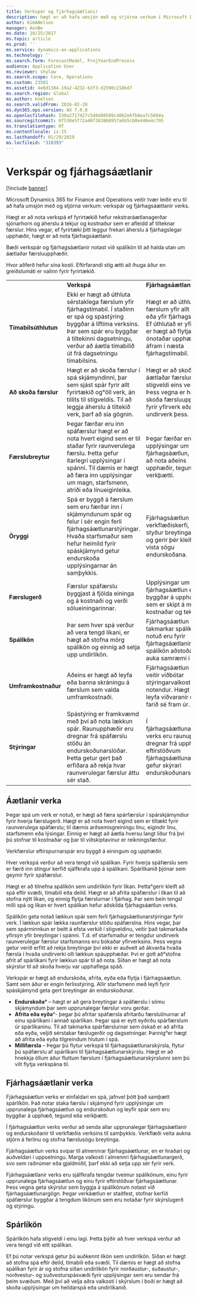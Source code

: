 ```yaml
---
title: Verkspár og fjárhagsáætlanir
description: hægt er að hafa umsjón með og stjórna verkum í Microsoft Dynamics 365 for Finance and Operations með verkspám og fjárhagsáætlunum verks.
author: KimANelson
manager: AnnBe
ms.date: 10/25/2017
ms.topic: article
ms.prod: ''
ms.service: dynamics-ax-applications
ms.technology: ''
ms.search.form: ForecastModel, ProjYearEndProcess
audience: Application User
ms.reviewer: shylaw
ms.search.scope: Core, Operations
ms.custom: 23501
ms.assetid: 4e6d1384-19a2-4232-b3f3-d2590c218bd7
ms.search.region: Global
ms.author: knelson
ms.search.validFrom: 2016-02-28
ms.dyn365.ops.version: AX 7.0.0
ms.openlocfilehash: 530a2717427c540d80509c4862e6fb8ea7c5694a
ms.sourcegitcommit: 0f530e5f72a40f383868957a6b5cb0e446e4c795
ms.translationtype: HT
ms.contentlocale: is-IS
ms.lasthandoff: 01/29/2019
ms.locfileid: "310393"
---
```

# <a name="project-forecasts-and-budgets"></a>Verkspár og fjárhagsáætlanir

[!include [banner](../includes/banner.md)]

Microsoft Dynamics 365 for Finance and Operations veitir tvær leiðir eru til að hafa umsjón með og stjórna verkum: verkspár og fjárhagsáætlanir verks. 

Hægt er að nota verkspá ef fyrirtækið hefur rekstraráætlanagerðar sjónarhorn og áherslu á tekjur og kostnaður sem er afleidd af tilteknar færslur. Hins vegar, ef fyrirtæki þitt leggur frekari áherslu á fjárhagslegar upphæðir, hægt er að nota fjárhagsáætlanir. 

Bæði verkspár og fjárhagsáætlanir notast við spálíkön til að halda utan um áætlaðar færsluupphæðir. 

Hvor aðferð hefur sína kosti. Eftirfarandi stig ætti að íhuga áður en greiðslumáti er valinn fyrir fyrirtækið.

|                           |                                          |                                                    |
|---------------------------|------------------------------------------|----------------------------------------------------|
|                           | **Verkspá**                  | **Fjárhagsáætlanir**                              |
| **Tímabilsúthlutun**     | Ekki er hægt að úthluta sérstaklega færslum yfir fjárhagstímabil. Í staðinn er spá og spástýring byggðar á líftíma verksins. Þar sem spár eru byggðar á tiltekinni dagsetningu, verður að áætla tímabilið út frá dagsetningu tímabilsins. | Hægt er að úthluta færslum yfir allt verkið eða yfir fjárhagstímabil. Ef úthlutað er yfir tímabil er hægt að flytja ónotaðar upphæðir áfram í næsta fjárhagstímabil. |
| **Að skoða færslur**  | Hægt er að skoða færslur í spá skjámyndinni, þar sem sjást spár fyrir allt fyrirtækið og°öll verk, án tillits til stigveldis. Til að leggja áherslu á tiltekið verk, þarf að sía gögnin.                                       | Hægt er að skoða áætlaðar færslur fyrir stigveldi eins verkefnis. Þess vegna er hægt að skoða færsluupplýsingar fyrir yfirverk eða undirverk þess.                 |
| **Færslubreytur** | Þegar færðar eru inn spáfærslur hægt er að nota hvert eigind sem er til staðar fyrir raunverulega færslu. Þetta gefur ítarlegri upplýsingar í spánni. Til dæmis er hægt að færa inn upplýsingar um magn, starfsmenn, atriði eða línueiginleika.         | Þegar færðar eru inn upplýsingar um fjárhagsáætlun, er hægt að nota aðeins upphæðir, tegundir og verkþætti.                    |
| **Öryggi**              | Spá er byggð á færslum sem eru færðar inn í skjámyndunum spár og felur í sér engin ferli fjárhagsáætlunarstýringar. Hvaða starfsmaður sem hefur heimild fyrir spáskjámynd getur endurskoða upplýsingarnar án samþykkis.                                        | Fjárhagsáætlun notar verkflæðiskerfi, sem styður breytingastjórnun og gerir þér kleift að vista sögu endurskoðana.         |
| **Færslugerð**           | Færslur spáfærslu byggjast á fjölda eininga og á kostnaði og verði sölueiningarinnar.  | Upplýsingar um fjárhagsáætlun eru byggðar á upphæðum sem er skipt á milli kostnaðar og tekna.                                          |
| **Spálíkön**       | Þar sem hver spá verður að vera tengd líkani, er hægt að stofna mörg spálíkön og einnig að setja upp undirlíkön.           | Fjárhagsáætlun verks takmarkar spálíkön sem notuð eru fyrir fjárhagsáætlanir. Færri spálíkön aðstoða við að auka samræmi í spám.                           |
| **Umframkostnaður**         | Aðeins er hægt að leyfa eða banna skráningu á færslum sem valda umframkostnaði.   | Fjárhagsáætlun verks veitir viðbótar stýringarvalkosti fyrir notendur. Hægt er að leyfa viðvaranir og að farið sé fram úr.                    |
| **Stýringar**               | Spástýring er framkvæmd með því að nota lækkun spár. Raunupphæðir eru dregnar frá spáfærslu stöðu án endurskoðunarslóðar. Þetta getur gert það erfiðara að rekja hvar raunverulegar færslur áttu sér stað.                   | Í fjárhagsáætlunarstýringu verks eru raunupphæðir dregnar frá upphæðum í eftirstöðvum fjárhagsáætlunar. Þetta gefur skýrari endurskoðunarslóð.                                   |

## <a name="project-forecasts"></a>Áætlanir verka
Þegar spá um verk er notuð, er hægt að færa spárfærslur í spárskjámyndiur fyrir hverja færslugerð. Hægt er að nota hvert eigind sem er tiltækt fyrir raunverulega spáfærslu; til dæmis arðsemisgreiningu línu, eigindir línu, starfsmenn eða lýsingar. Einnig er hægt að áætla hversu langt líður frá því þú stofnar til kostnaðar og þar til viðskiptavinur er reikningsfærður. 

Verkfærslur eftirspurnarspár eru byggð á einingum og upphæðir. 

Hver verkspá verður að vera tengd við spálíkan. Fyrir hverja spáfærslu sem er færð inn stingur kerfið sjálfkrafa upp á spálíkani. Spárlíkanið þjónar sem geymir fyrir spáfærslur. 

Hægt er að tilnefna spálíkön sem undirlíkön fyrir líkan. Þetta°gerir kleift að spá eftir svæði, tímabili eða deild. Hægt er að afrita spáfærslur í líkan til að stofna nýtt líkan, og einnig flytja færslurnar í fjárhag. Þar sem bein tengsl milli spá og líkan er hvert spálíkan hefur aðskilda fjárhagsáætlun verks. 

Spálíkön geta notað lækkun spár sem ferli fjárhagsáætlunarstýringar fyrir verk. Í lækkun spár lækka raunfærslur stöðu spáfærslna. Hins vegar, þar sem spárminnkun er beitt á efsta verkið í stigveldinu, veitir það takmarkaða yfirsýn yfir breytingar í spánni. T.d. ef starfsmaður er tengdur undirverk raunverulegar færslur starfsmanns eru bókaðar yfirverksins. Þess vegna getur verið erfitt að rekja breytingar því ekki er auðvelt að ákvarða hvaða færsla í hvaða undirverki olli lækkun spáupphæðar. Því er gott að°stofna afrit af spárlíkani fyrir lækkun spár til að nota. Síðan er hægt að nota skýrslur til að skoða hverju var upphaflega spáð. 

Verkspár er hægt að endurskoða, afrita, eyða eða flytja í fjárhagsáætlun. Samt sem áður er engin ferlisstýring. Allir starfsmenn með leyfi fyrir spáskjámynd geta gert breytingar án endurskoðunar.

-   **Endurskoða°** – hægt er að gera breytingar á spáfærslu í sömu skjámyndum þar sem upprunalegar færslur voru gerðar.
-   **Afrita eða eyða**°- þegar þú afritar spáfærsla afritarðu færslulínurnar af einu spárlíkani í annað spárlíkan. Þegar spá er eytt eyðirðu spárfærslum úr spárlíkaninu. Til að takmarka spárfærslurnar sem óskað er að afrita eða eyða, veljið sérstakar fæslugerðir og dagsetningar. Þannig°er hægt að afrita eða eyða tilgreindum hlutum í spá.
-   **Millifærsla** – Þegar þú flytur verkspá til fjárhagsáætlunarskýrsla, flytur þú spáfærslu af spárlíkani til fjárhagsáætlunarskýrslu. Hægt er að hnekkja öllum áður fluttum færslum í fjárhagsáætlunarskýrslunni sem þú vilt flytja verkspána til.

## <a name="project-budgets"></a>Fjárhagsáætlanir verka
Fjárhagsáætlun verks er einfaldari en spá, jafnvel þótt það samþætt spárlíkön. Það notar staka færslu í skjámynd fyrir upplýsingar um upprunalega fjárhagsáætlun og endurskoðun og leyfir spár sem eru byggðar á upphæð, tegund eða verkþætti. 

Í fjárhagsáætlun verks verður að senda allar upprunalegar fjárhagsáætlanir og endurskoðanir til verkflæðis verksins til samþykkis. Verkflæði veita aukna stjórn á ferlinu og stofna færslusögu breytinga. 

Fjárhagsáætlun verks svipar til almennrar fjárhagsáætlunar, en er hraðari og auðveldari í uppsetningu. Marga valkosti í almennri fjárhagsáætlunargerð, svo sem raðnúmer eða gjaldmiðil, þarf ekki að setja upp sér fyrir verk.

Fjárhagsáætlanir verks eru sjálfkrafa tengdar tveimur spálíkönum, einu fyrir upprunalega fjárhagsáætlun og einu fyrir eftirstöðvar fjárhagsáætlunar. Þess vegna geta skýrslur sem byggja á spálíkönum notast við fjárhagsáætlunargögn. Þegar verkáætlun er staðfest, stofnar kerfið spáfærslur byggðar á tengdum líkönum sem eru notaðar fyrir skýrslugerð og stýringu.

## <a name="forecast-models"></a>Spárlíkön
Spárlíkön hafa stigveldi í einu lagi. Þetta þýðir að hver verkspá verður að vera tengd við eitt spálíkan.

Ef þú notar verkspá getur þú auðkennt líkön sem undirlíkön. Síðan er hægt að stofna spá eftir deild, tímabili eða svæði. Til dæmis er hægt að stofna spálíkan fyrir ár og stofna síðan undirlíkön fyrir norðaustur-, suðaustur-, norðvestur- og suðvesturspásvæði fyrir upplýsingar sem eru sendar frá þeim svæðum. Með því að velja aðra valkosti í skýrslum í boði er hægt að skoða upplýsingar um heildarspá eða undirlíkanið.



